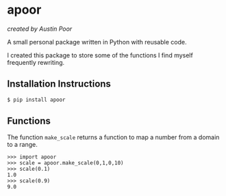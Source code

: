 # apoor

_created by Austin Poor_

A small personal package written in Python with reusable code. 

I created this package to store some of the functions I find myself frequently rewriting.

## Installation Instructions

```bash
$ pip install apoor
```

## Functions

The function `make_scale` returns a function to map a number from a domain to a range.

```
>>> import apoor
>>> scale = apoor.make_scale(0,1,0,10)
>>> scale(0.1)
1.0
>>> scale(0.9)
9.0
```

